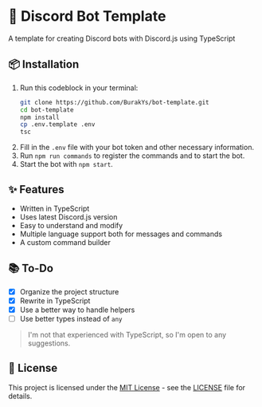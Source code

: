 # 🤖 Discord Bot Template

A template for creating Discord bots with Discord.js using TypeScript

## 📦 Installation

1. Run this codeblock in your terminal:
    ```bash
    git clone https://github.com/BurakYs/bot-template.git
    cd bot-template
    npm install
    cp .env.template .env
    tsc
    ```
2. Fill in the `.env` file with your bot token and other necessary information.
3. Run `npm run commands` to register the commands and to start the bot.
4. Start the bot with `npm start`.

## ✨ Features

- Written in TypeScript
- Uses latest Discord.js version
- Easy to understand and modify
- Multiple language support both for messages and commands
- A custom command builder

## 📚 To-Do

- [x] Organize the project structure
- [x] Rewrite in TypeScript
- [x] Use a better way to handle helpers
- [ ] Use better types instead of `any`

> I'm not that experienced with TypeScript, so I'm open to any suggestions.

## 📝 License

This project is licensed under the [MIT License](./LICENSE) - see the [LICENSE](./LICENSE) file for details.